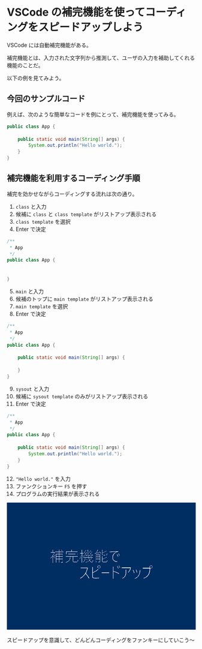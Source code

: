 # VSCode の補完機能を使ってコーディングをスピードアップしよう
VSCode には自動補完機能がある。

補完機能とは、入力された文字列から推測して、ユーザの入力を補助してくれる機能のことだ。

以下の例を見てみよう。

## 今回のサンプルコード
例えば、次のような簡単なコードを例にとって、補完機能を使ってみる。

```java
public class App {

    public static void main(String[] args) {
        System.out.println("Hello world.");
    }
}
```

## 補完機能を利用するコーディング手順
補完を効かせながらコーディングする流れは次の通り。

1. `class` と入力
2. 候補に `class` と `class template` がリストアップ表示される
3. `class template` を選択
4. Enter で決定

```java
/**
 * App
 */
public class App {

    
}
```

5. `main` と入力
6. 候補のトップに `main template` がリストアップ表示される
7. `main template` を選択
8. Enter で決定

```java
/**
 * App
 */
public class App {

    public static void main(String[] args) {
        
    }
}
```

9. `sysout` と入力
10. 候補に `sysout template` のみがリストアップ表示される
11. Enter で決定

```java
/**
 * App
 */
public class App {

    public static void main(String[] args) {
        System.out.println("Hello world.");
    }
}
```

12. `"Hello world."` を入力
13. ファンクションキー `F5` を押す
14. プログラムの実行結果が表示される

![VSCode 自動補完機能の使用例](./coding_and_running.gif)

スピードアップを意識して、どんどんコーディングをファンキーにしていこう～

